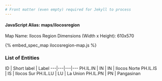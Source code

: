 ```yaml
---
# Front matter (even empty) required for Jekyll to process
---
```


#### JavaScript Alias: maps/ilocosregion

Map Name: Ilocos Region
Dimensions (Width x Height): 610x570



{% embed_spec_map ilocosregion-map.js %}

### List of Entities

ID | Short label | Label
---|---|---|---
PH.IL.IN | IN | IN | Ilocos Norte
PH.IL.IS | IS | Ilocos Sur
PH.IL.LU | LU | La Union
PH.IL.PN | PN | Pangasinan